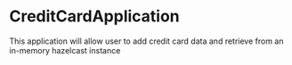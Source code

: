 # CreditCardApplication
This application will allow user to add credit card data and retrieve from an in-memory hazelcast instance
